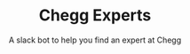 <h1 align="center">Chegg Experts</h1>
<p align="center">A slack bot to help you find an expert at Chegg</p>